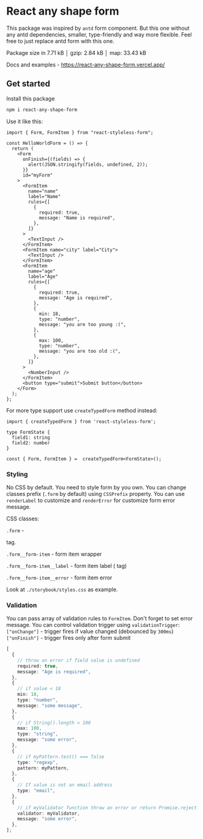 # React any shape form

This package was inspired by `antd` form component. But this one without any antd dependencies, smaller, type-friendly and way more flexible. Feel free to just replace antd form with this one.

Package size in 7.71 kB │ gzip: 2.84 kB │ map: 33.43 kB

Docs and examples - https://react-any-shape-form.vercel.app/

## Get started

Install this package

```bash
npm i react-any-shape-form
```

Use it like this:

```tsx
import { Form, FormItem } from "react-styleless-form";

const HelloWorldForm = () => {
  return (
    <Form
      onFinish={(fields) => {
        alert(JSON.stringify(fields, undefined, 2));
      }}
      id="myForm"
    >
      <FormItem
        name="name"
        label="Name"
        rules={[
          {
            required: true,
            message: "Name is required",
          },
        ]}
      >
        <TextInput />
      </FormItem>
      <FormItem name="city" label="City">
        <TextInput />
      </FormItem>
      <FormItem
        name="age"
        label="Age"
        rules={[
          {
            required: true,
            message: "Age is required",
          },
          {
            min: 18,
            type: "number",
            message: "you are too young :(",
          },
          {
            max: 100,
            type: "number",
            message: "you are too old :(",
          },
        ]}
      >
        <NumberInput />
      </FormItem>
      <button type="submit">Submit button</button>
    </Form>
  );
};
```

For more type support use `createTypedForm` method instead:

```tsx
import { createTypedForm } from 'react-styleless-form';

type FormState {
  field1: string
  field2: number
}

const { Form, FormItem } =  createTypedForm<FormState>();

```

### Styling

No CSS by default. You need to style form by you own.
You can change classes prefix (`.form` by default) using `CSSPrefix` property.
You can use `renderLabel` to customize <label> and `renderError` for customize form error message.

CSS classes:

`.form` - <form> tag.

`.form__form-item` - form item wrapper

`.form__form-item__label` - form item label (<label> tag)

`.form__form-item__error` - form item error

Look at `./storybook/styles.css` as example.

### Validation

You can pass array of validation rules to `FormItem`.
Don't forget to set error message.
You can control validation trigger using `validationTrigger`:
`["onChange"]` - trigger fires if value changed (debounced by `300ms`)
`["onFinish"]` - trigger fires only after form submit

```ts
[
  {
    // throw an error if field value is undefined
    required: true,
    message: "Age is required",
  },
  {
    // if value < 18
    min: 18,
    type: "number",
    message: "some message",
  },
  {
    // if String().length > 100
    max: 100,
    type: "string",
    message: "some error",
  },
  {
    // if myPattern.test() === false
    type: "regexp",
    pattern: myPattern,
  },
  {
    // If value is not an email address
    type: "email",
  },
  {
    // if myValidator function throw an error or return Promise.reject
    validator: myValidator,
    message: "some error",
  },
];
```
